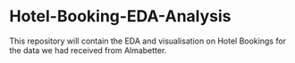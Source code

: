 # Hotel-Booking-EDA-Analysis
This repository will contain the EDA and visualisation on Hotel Bookings for the data we had received from Almabetter.
